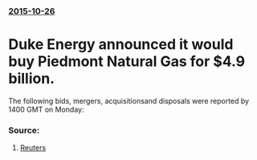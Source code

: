 ### [2015-10-26](/news/2015/10/26/index.md)

# Duke Energy announced it would buy Piedmont Natural Gas for $4.9 billion. 

The following bids, mergers, acquisitionsand disposals were reported by 1400 GMT on Monday:


### Source:

1. [Reuters](http://www.reuters.com/article/2015/10/26/deals-day-idUSL3N12Q3NW20151026)
